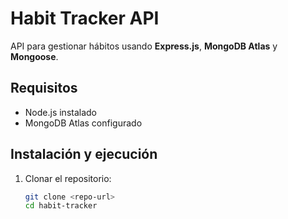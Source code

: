 # Habit Tracker API

API para gestionar hábitos usando **Express.js**, **MongoDB Atlas** y **Mongoose**.

## Requisitos
- Node.js instalado
- MongoDB Atlas configurado

## Instalación y ejecución
1. Clonar el repositorio:
   ```bash
   git clone <repo-url>
   cd habit-tracker

